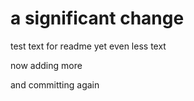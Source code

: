 # a significant change


test text for readme
yet even less text

now adding more

and committing again